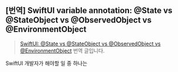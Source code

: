 ## [번역] SwiftUI variable annotation: @State vs @StateObject vs @ObservedObject vs @EnvironmentObject


> [SwiftUI: @State vs @StateObject vs @ObservedObject vs @EnvironmentObject](https://levelup.gitconnected.com/state-vs-stateobject-vs-observedobject-vs-environmentobject-in-swiftui-81e2913d63f9) 번역 글입니다.

SwiftUI 개발자가 해야할 일 중 하나는